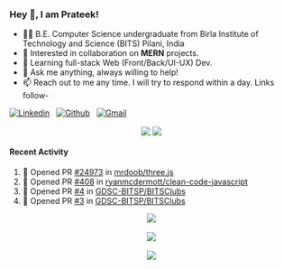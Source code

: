 ### Hey 👋, I am Prateek!
- 👨‍🎓 B.E. Computer Science undergraduate from Birla Institute of Technology and Science (BITS) Pilani, India
- 💖 Interested in collaboration on **MERN** projects.
- 🌱 Learning full-stack Web (Front/Back/UI-UX) Dev.
- 💬 Ask me anything, always willing to help!
- 📫 Reach out to me any time. I will try to respond within a day. Links follow-

<!-- Connection Links -->
[![Linkedin](https://img.shields.io/badge/-LinkedIn-blue?style=flat&logo=Linkedin&logoColor=white)](https://www.linkedin.com/in/bit-by-bits/)&nbsp;&nbsp;
[![Github](https://img.shields.io/badge/-Github-000?style=flat&logo=Github&logoColor=white)](https://github.com/bit-by-bits)&nbsp;&nbsp;
[![Gmail](https://img.shields.io/badge/-Gmail-c14438?style=flat&logo=Gmail&logoColor=white)](mailto:kashyapprateek13@gmail.com)

<!-- User Stats -->
<p align="center">
  <img align="center" src="https://img.shields.io/github/followers/bit-by-bits?style=social" />  
  <img align="center" src="https://visitor-badge.laobi.icu/badge?page_id=bit-by-bits.visitor-badge" />
</p>

#### Recent Activity

<!--START_SECTION:activity-->
1. 💪 Opened PR [#24973](https://github.com/mrdoob/three.js/pull/24973) in [mrdoob/three.js](https://github.com/mrdoob/three.js)
2. 💪 Opened PR [#408](https://github.com/ryanmcdermott/clean-code-javascript/pull/408) in [ryanmcdermott/clean-code-javascript](https://github.com/ryanmcdermott/clean-code-javascript)
3. 💪 Opened PR [#4](https://github.com/GDSC-BITSP/BITSClubs/pull/4) in [GDSC-BITSP/BITSClubs](https://github.com/GDSC-BITSP/BITSClubs)
4. 💪 Opened PR [#3](https://github.com/GDSC-BITSP/BITSClubs/pull/3) in [GDSC-BITSP/BITSClubs](https://github.com/GDSC-BITSP/BITSClubs)
<!--END_SECTION:activity-->

<!-- Coding Stats -->
<p align="center">
  <img align="center" src="https://github-readme-stats.vercel.app/api?username=bit-by-bits&show_icons=true&theme=dark" /> <br><br>
  <img align="center" src="https://github-readme-streak-stats.herokuapp.com/?user=bit-by-bits&theme=dark" /> <br><br>
  <img align="center" src="https://github-readme-stats.vercel.app/api/wakatime?username=bit_by_bits&layout=compact&theme=dark" />  
</p>
